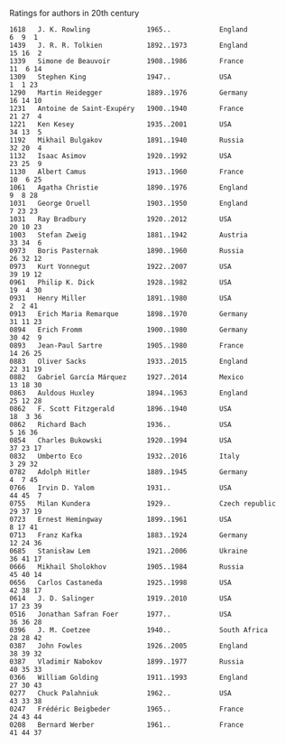 Ratings for authors in 20th century


    1618   J. K. Rowling              1965..            England             6  9  1
    1439   J. R. R. Tolkien           1892..1973        England            15 16  2
    1339   Simone de Beauvoir         1908..1986        France             11  6 14
    1309   Stephen King               1947..            USA                 1  1 23
    1290   Martin Heidegger           1889..1976        Germany            16 14 10
    1231   Antoine de Saint-Exupéry   1900..1940        France             21 27  4
    1221   Ken Kesey                  1935..2001        USA                34 13  5
    1192   Mikhail Bulgakov           1891..1940        Russia             32 20  4
    1132   Isaac Asimov               1920..1992        USA                23 25  9
    1130   Albert Camus               1913..1960        France             10  6 25
    1061   Agatha Christie            1890..1976        England             9  8 28
    1031   George Oruell              1903..1950        England             7 23 23
    1031   Ray Bradbury               1920..2012        USA                20 10 23
    1003   Stefan Zweig               1881..1942        Austria            33 34  6
    0973   Boris Pasternak            1890..1960        Russia             26 32 12
    0973   Kurt Vonnegut              1922..2007        USA                39 19 12
    0961   Philip K. Dick             1928..1982        USA                19  4 30
    0931   Henry Miller               1891..1980        USA                 2  2 41
    0913   Erich Maria Remarque       1898..1970        Germany            31 11 23
    0894   Erich Fromm                1900..1980        Germany            30 42  9
    0893   Jean-Paul Sartre           1905..1980        France             14 26 25
    0883   Oliver Sacks               1933..2015        England            22 31 19
    0882   Gabriel García Márquez     1927..2014        Mexico             13 18 30
    0863   Auldous Huxley             1894..1963        England            25 12 28
    0862   F. Scott Fitzgerald        1896..1940        USA                18  3 36
    0862   Richard Bach               1936..            USA                 5 16 36
    0854   Charles Bukowski           1920..1994        USA                37 23 17
    0832   Umberto Eco                1932..2016        Italy               3 29 32
    0782   Adolph Hitler              1889..1945        Germany             4  7 45
    0766   Irvin D. Yalom             1931..            USA                44 45  7
    0755   Milan Kundera              1929..            Czech republic     29 37 19
    0723   Ernest Hemingway           1899..1961        USA                 8 17 41
    0713   Franz Kafka                1883..1924        Germany            12 24 36
    0685   Stanisław Lem              1921..2006        Ukraine            36 41 17
    0666   Mikhail Sholokhov          1905..1984        Russia             45 40 14
    0656   Carlos Castaneda           1925..1998        USA                42 38 17
    0614   J. D. Salinger             1919..2010        USA                17 23 39
    0516   Jonathan Safran Foer       1977..            USA                36 36 28
    0396   J. M. Coetzee              1940..            South Africa       28 28 42
    0387   John Fowles                1926..2005        England            38 39 32
    0387   Vladimir Nabokov           1899..1977        Russia             40 35 33
    0366   William Golding            1911..1993        England            27 30 43
    0277   Chuck Palahniuk            1962..            USA                43 33 38
    0247   Frédéric Beigbeder         1965..            France             24 43 44
    0208   Bernard Werber             1961..            France             41 44 37
